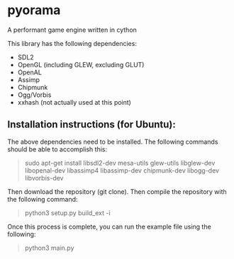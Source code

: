 # pyorama
A performant game engine written in cython

This library has the following dependencies:
* SDL2
* OpenGL (including GLEW, excluding GLUT)
* OpenAL
* Assimp
* Chipmunk
* Ogg/Vorbis
* xxhash (not actually used at this point)

## Installation instructions (for Ubuntu):
The above dependencies need to be installed. The following commands should be able to accomplish this:
> sudo apt-get install libsdl2-dev mesa-utils glew-utils libglew-dev libopenal-dev libassimp4 libassimp-dev chipmunk-dev libogg-dev libvorbis-dev

Then download the repository (git clone).
Then compile the repository with the following command:
> python3 setup.py build_ext -i

Once this process is complete, you can run the example file using the following:
> python3 main.py
